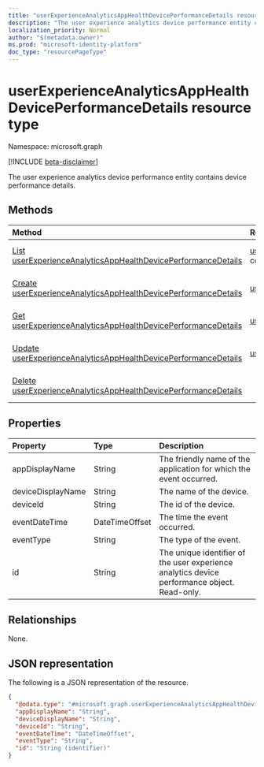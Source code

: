 ```yaml
---
title: "userExperienceAnalyticsAppHealthDevicePerformanceDetails resource type"
description: "The user experience analytics device performance entity contains device performance details."
localization_priority: Normal
author: "$(metadata.owner)"
ms.prod: "microsoft-identity-platform"
doc_type: "resourcePageType"
---
```


# userExperienceAnalyticsAppHealthDevicePerformanceDetails resource type

Namespace: microsoft.graph

[!INCLUDE [beta-disclaimer](../../includes/beta-disclaimer.md)]

The user experience analytics device performance entity contains device performance details.

## Methods

| Method                                                                                                                                       | Return Type                                                                                                                        | Description                                                                                              |
| :------------------------------------------------------------------------------------------------------------------------------------------- | :--------------------------------------------------------------------------------------------------------------------------------- | :------------------------------------------------------------------------------------------------------- |
| [List userExperienceAnalyticsAppHealthDevicePerformanceDetails](../api/userexperienceanalyticsapphealthdeviceperformancedetails-list.md)     | [userExperienceAnalyticsAppHealthDevicePerformanceDetails](userExperienceAnalyticsAppHealthDevicePerformanceDetails.md) collection | List properties and relationships of an userExperienceAnalyticsAppHealthDevicePerformanceDetails object. |
| [Create userExperienceAnalyticsAppHealthDevicePerformanceDetails](../api/userexperienceanalyticsapphealthdeviceperformancedetails-create.md) | [userExperienceAnalyticsAppHealthDevicePerformanceDetails](userExperienceAnalyticsAppHealthDevicePerformanceDetails.md)            | Create a new userExperienceAnalyticsAppHealthDevicePerformanceDetails object.                            |
| [Get userExperienceAnalyticsAppHealthDevicePerformanceDetails](../api/userexperienceanalyticsapphealthdeviceperformancedetails-get.md)       | [userExperienceAnalyticsAppHealthDevicePerformanceDetails](userExperienceAnalyticsAppHealthDevicePerformanceDetails.md)            | Read properties and relationships of an userExperienceAnalyticsAppHealthDevicePerformanceDetails object. |
| [Update userExperienceAnalyticsAppHealthDevicePerformanceDetails](../api/userexperienceanalyticsapphealthdeviceperformancedetails-update.md) | [userExperienceAnalyticsAppHealthDevicePerformanceDetails](userExperienceAnalyticsAppHealthDevicePerformanceDetails.md)            | Update the properties of an userExperienceAnalyticsAppHealthDevicePerformanceDetails object.             |
| [Delete userExperienceAnalyticsAppHealthDevicePerformanceDetails](../api/userexperienceanalyticsapphealthdeviceperformancedetails-delete.md) |                                                                                                                                    | Delete an userExperienceAnalyticsAppHealthDevicePerformanceDetails object.                               |

## Properties

| Property          | Type           | Description                                                                                  |
| :---------------- | :------------- | :------------------------------------------------------------------------------------------- |
| appDisplayName    | String         | The friendly name of the application for which the event occurred.                           |
| deviceDisplayName | String         | The name of the device.                                                                      |
| deviceId          | String         | The id of the device.                                                                        |
| eventDateTime     | DateTimeOffset | The time the event occurred.                                                                 |
| eventType         | String         | The type of the event.                                                                       |
| id                | String         | The unique identifier of the user experience analytics device performance object. Read-only. |

## Relationships

None.

## JSON representation

The following is a JSON representation of the resource.

<!-- {
  "blockType": "resource",
  "keyProperty": "id",
  "@odata.type": "microsoft.graph.userExperienceAnalyticsAppHealthDevicePerformanceDetails",
  "baseType": "microsoft.graph.entity",
  "openType": False
}
-->

```json
{
  "@odata.type": "#microsoft.graph.userExperienceAnalyticsAppHealthDevicePerformanceDetails",
  "appDisplayName": "String",
  "deviceDisplayName": "String",
  "deviceId": "String",
  "eventDateTime": "DateTimeOffset",
  "eventType": "String",
  "id": "String (identifier)"
}
```
